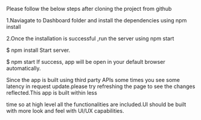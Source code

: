 Please follow the below steps after cloning the project from github


1.Naviagate to Dashboard folder and install the dependencies using npm install


2.Once the installation is successful ,run the server using npm start

$ npm install
Start server.

$ npm start
If success, app will be open in your default browser automatically.


Since the app is built using third party APIs some times you see some latency in request update.please try refreshing the page to see the changes reflected.This app is built within less 

time so at high level all the functionalities are included.UI should be built with more look and feel with UI/UX capabilities.

